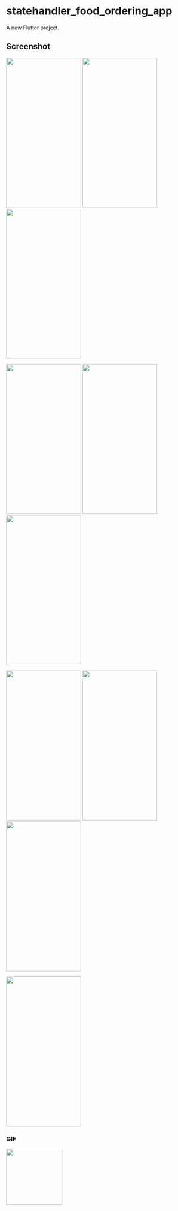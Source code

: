 # statehandler_food_ordering_app

A new Flutter project.

## Screenshot





<img src="https://user-images.githubusercontent.com/111499824/205237897-cea2380e-dc57-42c0-838d-53a3de0ee52f.jpg" alt="" data-canonical-src="https://gyazo.com/eb5c5741b6a9a16c692170a41a49c858.png" width="200" height="400" />  <img src="https://user-images.githubusercontent.com/111499824/205241900-7125c3c6-e08f-4a31-ac64-48e8748b6f7b.jpg" alt="" data-canonical-src="https://gyazo.com/eb5c5741b6a9a16c692170a41a49c858.png" width="200" height="400" />
<img src="https://user-images.githubusercontent.com/111499824/205242585-4038b440-30e5-48e2-a11b-7d17b17dec0f.jpg" alt="" data-canonical-src="https://gyazo.com/eb5c5741b6a9a16c692170a41a49c858.png" width="200" height="400" /> 


<img src="https://user-images.githubusercontent.com/111499824/205246435-56db987d-106a-4269-ab85-dedcb25f3a37.jpg" alt="" data-canonical-src="https://gyazo.com/eb5c5741b6a9a16c692170a41a49c858.png" width="200" height="400" />  <img src="https://user-images.githubusercontent.com/111499824/205242730-cb07036d-03d8-43e3-9073-47cd1fbc094d.jpg" alt="" data-canonical-src="https://gyazo.com/eb5c5741b6a9a16c692170a41a49c858.png" width="200" height="400" />
<img src="https://user-images.githubusercontent.com/111499824/205242780-b67a8c3a-5523-4f38-9f32-3c227d8cce62.jpg" alt="" data-canonical-src="https://gyazo.com/eb5c5741b6a9a16c692170a41a49c858.png" width="200" height="400" />


<img src="https://user-images.githubusercontent.com/111499824/205245702-364d2d55-ece4-4831-b1e0-ccb7b84026be.jpg" alt="" data-canonical-src="https://gyazo.com/eb5c5741b6a9a16c692170a41a49c858.png" width="200" height="400" />  <img src="https://user-images.githubusercontent.com/111499824/205245827-8dfcd582-e42a-4243-bb49-cb3bc9020583.jpg" alt="" data-canonical-src="https://gyazo.com/eb5c5741b6a9a16c692170a41a49c858.png" width="200" height="400" />
<img src="https://user-images.githubusercontent.com/111499824/205245865-8cf930f1-e5fc-477e-8141-5da21229f3dc.jpg" alt="" data-canonical-src="https://gyazo.com/eb5c5741b6a9a16c692170a41a49c858.png" width="200" height="400" />


<img src="https://user-images.githubusercontent.com/111499824/205245908-6c0904de-ea9d-45da-b0bf-4b6c608d09a8.jpg" alt="" data-canonical-src="https://gyazo.com/eb5c5741b6a9a16c692170a41a49c858.png" width="200" height="400" />



### GIF
<img src="https://user-images.githubusercontent.com/111499824/205249253-1ba1ad1f-af14-43f2-b81f-ec3f311aa10d.mp4" width="150" height="150"/>

<!-- https://user-images.githubusercontent.com/111499824/205249253-1ba1ad1f-af14-43f2-b81f-ec3f311aa10d.mp4 -->
<!-- <img src="https://user-images.githubusercontent.com/111499824/205249253-1ba1ad1f-af14-43f2-b81f-ec3f311aa10d.mp4" width="48"> -->





